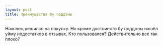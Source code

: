 ```yaml
---
layout: post 
title: Преимущества бу поддоны 
--- 
```

Наконец решился на покупку. Но кроме достоинств бу поддоны нашёл уйму недостатков в отзывах. Кто пользовался? Действительно все так плохо?